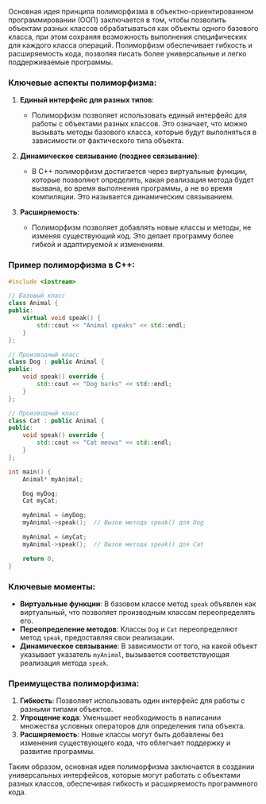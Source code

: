 Основная идея принципа полиморфизма в объектно-ориентированном программировании (ООП) заключается в том, чтобы позволить объектам разных классов обрабатываться как объекты одного базового класса, при этом сохраняя возможность выполнения специфических для каждого класса операций. Полиморфизм обеспечивает гибкость и расширяемость кода, позволяя писать более универсальные и легко поддерживаемые программы.

### Ключевые аспекты полиморфизма:

1. **Единый интерфейс для разных типов**:
   - Полиморфизм позволяет использовать единый интерфейс для работы с объектами разных классов. Это означает, что можно вызывать методы базового класса, которые будут выполняться в зависимости от фактического типа объекта.

2. **Динамическое связывание (позднее связывание)**:
   - В C++ полиморфизм достигается через виртуальные функции, которые позволяют определять, какая реализация метода будет вызвана, во время выполнения программы, а не во время компиляции. Это называется динамическим связыванием.

3. **Расширяемость**:
   - Полиморфизм позволяет добавлять новые классы и методы, не изменяя существующий код. Это делает программу более гибкой и адаптируемой к изменениям.

### Пример полиморфизма в C++:

```cpp
#include <iostream>

// Базовый класс
class Animal {
public:
    virtual void speak() {
        std::cout << "Animal speaks" << std::endl;
    }
};

// Производный класс
class Dog : public Animal {
public:
    void speak() override {
        std::cout << "Dog barks" << std::endl;
    }
};

// Производный класс
class Cat : public Animal {
public:
    void speak() override {
        std::cout << "Cat meows" << std::endl;
    }
};

int main() {
    Animal* myAnimal;

    Dog myDog;
    Cat myCat;

    myAnimal = &myDog;
    myAnimal->speak();  // Вызов метода speak() для Dog

    myAnimal = &myCat;
    myAnimal->speak();  // Вызов метода speak() для Cat

    return 0;
}
```

### Ключевые моменты:

- **Виртуальные функции**: В базовом классе метод `speak` объявлен как виртуальный, что позволяет производным классам переопределять его.
- **Переопределение методов**: Классы `Dog` и `Cat` переопределяют метод `speak`, предоставляя свои реализации.
- **Динамическое связывание**: В зависимости от того, на какой объект указывает указатель `myAnimal`, вызывается соответствующая реализация метода `speak`.

### Преимущества полиморфизма:

1. **Гибкость**: Позволяет использовать один интерфейс для работы с разными типами объектов.
2. **Упрощение кода**: Уменьшает необходимость в написании множества условных операторов для определения типа объекта.
3. **Расширяемость**: Новые классы могут быть добавлены без изменения существующего кода, что облегчает поддержку и развитие программы.

Таким образом, основная идея полиморфизма заключается в создании универсальных интерфейсов, которые могут работать с объектами разных классов, обеспечивая гибкость и расширяемость программного кода.